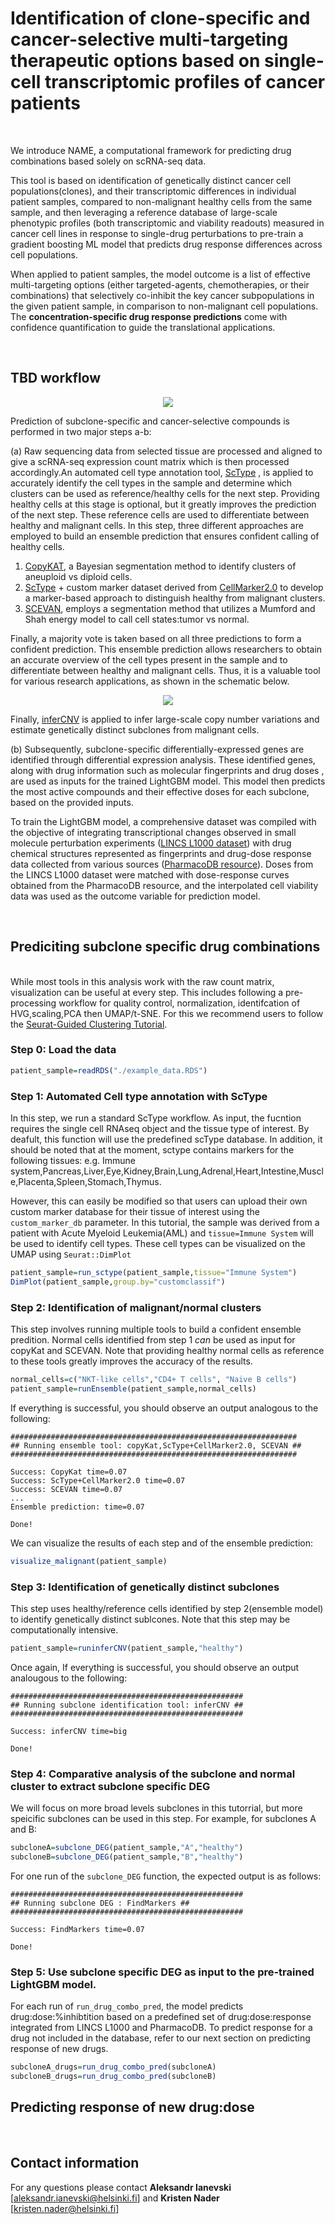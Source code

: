 # Identification of clone-specific and cancer-selective multi-targeting therapeutic options based on single-cell transcriptomic profiles of cancer patients
<br>
  
We introduce NAME, a computational framework for predicting drug combinations based solely on scRNA-seq data.

This tool is based on identification of genetically distinct cancer cell populations(clones), and their transcriptomic differences in individual patient samples, compared to non-malignant healthy cells from the same sample, and then leveraging a reference database of large-scale phenotypic profiles (both transcriptomic and viability readouts) measured in cancer cell lines in response to single-drug perturbations to pre-train a gradient boosting ML model that predicts drug response differences across cell populations.

When applied to patient samples, the model outcome is a list of effective multi-targeting options (either targeted-agents, chemotherapies, or their combinations) that selectively co-inhibit the key cancer subpopulations in the given patient sample, in comparison to non-malignant cell populations. The **concentration-specific drug response predictions** come with confidence quantification to guide the translational applications. 

<br>

## TBD workflow
<p align="center"> 
<img src="https://github.com/kris-nader/TBD/blob/main/workflow.png">
</p>

Prediction of subclone-specific and cancer-selective compounds is performed in two major steps a-b: 

(a) Raw sequencing data from selected tissue are processed and aligned to give a scRNA-seq expression count matrix which is then processed accordingly.An automated cell type annotation tool, [ScType](https://github.com/IanevskiAleksandr/sc-type) , is applied to accurately identify the cell types in the sample and determine which clusters can be used as reference/healthy cells for the next step. Providing healthy cells at this stage is optional, but it greatly improves the prediction of the next step. These reference cells are used to differentiate between healthy and malignant cells. In this step, three different approaches are employed to build an ensemble prediction that ensures confident calling of healthy cells. 
1. [CopyKAT](https://github.com/navinlabcode/copykat), a Bayesian segmentation method to identify clusters of aneuploid vs diploid cells.
2. [ScType](https://github.com/IanevskiAleksandr/sc-type) + custom marker dataset derived from [CellMarker2.0](http://117.50.127.228/CellMarker/CellMarker_download.html) to develop a marker-based approach to distinguish healthy from malignant clusters. 
3. [SCEVAN](https://github.com/AntonioDeFalco/SCEVAN), employs a segmentation method that utilizes a Mumford and Shah energy model to call cell states:tumor vs normal. 

Finally, a majority vote is taken based on all three predictions to form a confident prediction. This ensemble prediction allows researchers to obtain an accurate overview of the cell types present in the sample and to differentiate between healthy and malignant cells. Thus, it is a valuable tool for various research applications, as shown in the schematic below.

<p align="center"> 
<img src="https://github.com/kris-nader/TBD/blob/main/ensemble_pred.png">
</p>

Finally, [inferCNV](https://github.com/broadinstitute/infercnv) is applied to infer large-scale copy number variations and estimate genetically distinct subclones from malignant cells. 

(b) Subsequently, subclone-specific differentially-expressed genes are identified through differential expression analysis. These identified genes, along with drug information such as molecular fingerprints and drug doses , are used as inputs for the trained LightGBM model. This model then predicts the most active compounds and their effective doses for each subclone, based on the provided inputs. 

To train the LightGBM model, a comprehensive dataset was compiled with the objective of integrating transcriptional changes observed in small molecule perturbation experiments ([LINCS L1000 dataset](https://clue.io/about)) with drug chemical structures represented as fingerprints and drug-dose response data collected from various sources ([PharmacoDB resource](http://pharmacodb.ca/)). Doses from the LINCS L1000 dataset were matched with dose-response curves obtained from the PharmacoDB resource, and the interpolated cell viability data was used as the outcome variable for prediction model.

<br>


## Prediciting subclone specific drug combinations 
<br>
While most tools in this analysis work with the raw count matrix, visualization can be useful at every step. This includes following a pre-processing workflow for quality control, normalization, identifcation of HVG,scaling,PCA then UMAP/t-SNE. For this we recommend users to follow the 
<a href='https://satijalab.org/seurat/articles/pbmc3k_tutorial.html' >Seurat-Guided Clustering Tutorial</a>.

### Step 0: Load the data
```R
patient_sample=readRDS("./example_data.RDS")
```
### Step 1: Automated Cell type annotation with ScType
In this step, we run a standard ScType workflow. As input, the fucntion requires the single cell RNAseq object and the tissue type of interest. By deafult, this function will use the predefined scType database. In addition, it should be noted that at the moment, sctype contains markers for the following tissues: e.g. Immune system,Pancreas,Liver,Eye,Kidney,Brain,Lung,Adrenal,Heart,Intestine,Muscle,Placenta,Spleen,Stomach,Thymus.

However, this can easily be modified so that users can upload their own custom marker database for their tissue of interest using the `custom_marker_db` parameter. In this tutorial, the sample was derived from a patient with Acute Myeloid Leukemia(AML) and `tissue=Immune System` will be used to identify cell types. These cell types can be visualized on the UMAP using `Seurat::DimPlot`
```R
patient_sample=run_sctype(patient_sample,tissue="Immune System")
DimPlot(patient_sample,group.by="customclassif")
```
### Step 2: Identification of malignant/normal clusters
This step involves running multiple tools to build a confident ensemble predition. Normal cells identified from step 1 _can_ be used as input for copyKat and SCEVAN. Note that providing healthy normal cells as reference to these tools greatly improves the accuracy of the results.
```R
normal_cells=c("NKT-like cells","CD4+ T cells", "Naive B cells")
patient_sample=runEnsemble(patient_sample,normal_cells)
```
If everything is successful, you should observe an output analogous to the following:
```
################################################################
## Running ensemble tool: copyKat,ScType+CellMarker2.0, SCEVAN ##
################################################################

Success: CopyKat time=0.07 
Success: ScType+CellMarker2.0 time=0.07 
Success: SCEVAN time=0.07 
...
Ensemble prediction: time=0.07 

Done!
```
We can visualize the results of each step and of the ensemble prediction:
```R
visualize_malignant(patient_sample)
```

### Step 3: Identification of genetically distinct subclones
This step uses healthy/reference cells identified by step 2(ensemble model) to identify genetically distinct sublcones. Note that this step may be computationally intensive. 
```R
patient_sample=runinferCNV(patient_sample,"healthy")
```
Once again, If everything is successful, you should observe an output analougous to the following: 
```
####################################################
## Running subclone identification tool: inferCNV ##
####################################################

Success: inferCNV time=big 

Done!
```

### Step 4: Comparative analysis of the subclone and normal cluster to extract subclone specific DEG
We will focus on more broad levels subclones in this tutorrial, but more speicific subclones can be used in this step. For example, for subclones A and B:
```R
subcloneA=subclone_DEG(patient_sample,"A","healthy")
subcloneB=subclone_DEG(patient_sample,"B","healthy")
```
For one run of the `subclone_DEG` function, the expected output is as follows:
```
####################################################
## Running subclone DEG : FindMarkers ##
####################################################

Success: FindMarkers time=0.07 

Done!
```

### Step 5: Use subclone specific DEG as input to the pre-trained LightGBM model.
For each run of `run_drug_combo_pred`, the model predicts drug:dose:%inhibtition based on a predefined set of drug:dose:response integrated from LINCS L1000 and PharmacoDB. To predict response for a drug not included in the database, refer to our next section on predicting response of new drugs.
```R
subcloneA_drugs=run_drug_combo_pred(subcloneA)
subcloneB_drugs=run_drug_combo_pred(subcloneB)
```

## Predicting response of new drug:dose
<br>


## Contact information
For any questions please contact **Aleksandr Ianevski** [aleksandr.ianevski@helsinki.fi] and  **Kristen Nader** [kristen.nader@helsinki.fi]

